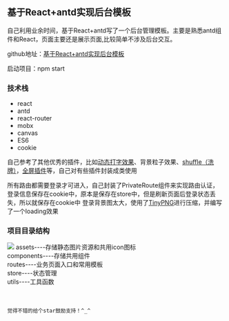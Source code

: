 ## 基于React+antd实现后台模板
自己利用业余时间，基于React+antd写了一个后台管理模板。主要是熟悉antd组件和React，页面主要还是展示页面,比较简单不涉及后台交互。

github地址：[基于React+antd实现后台模板](https://github.com/sukizhao/react-antd-admin.git)  


启动项目：npm start 




### 技术栈

 - react
 - antd
 - react-router
 - mobx
 - canvas
 - ES6
 - cookie

自己参考了其他优秀的插件，比如[动态打字效果](https://blog.csdn.net/qq_37860930/article/details/80859473)、背景粒子效果、[shuffle（洗牌）](https://github.com/Vestride/Shuffle)，[全屏插件](https://github.com/sindresorhus/screenfull.js)等，自己对有些插件封装成类使用

所有路由都需要登录才可进入，自己封装了PrivateRoute组件来实现路由认证，登录信息保存在cookie中，原本是保存在store中，但是刷新页面后登录状态丢失，所以就保存在cookie中
登录背景图太大，使用了[TinyPNG](https://tinypng.com/)进行压缩，并编写了一个loading效果
<br/>

### 项目目录结构

<img src="https://github.com/zhangZhiHao1996/image-store/blob/master/react-admin-master/111.png?raw=true"/>
assets----存储静态图片资源和共用icon图标<br/>
components----存储共用组件<br/>
routes----业务页面入口和常用模板<br/> 
store----状态管理<br/>
utils----工具函数<br/>
<br/>





<br/>

`觉得不错的给个star鼓励支持！^_^`
